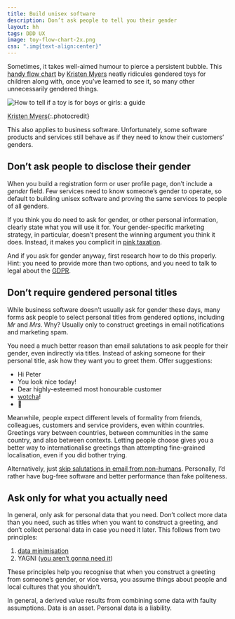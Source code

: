 ```yaml
---
title: Build unisex software
description: Don’t ask people to tell you their gender
layout: hh
tags: DDD UX
image: toy-flow-chart-2x.png
css: ".img{text-align:center}"
---
```


Sometimes, it takes well-aimed humour to pierce a persistent bubble.
This [handy flow chart](http://www.blog.kristenmyers.com/toys-a-guide/) by
[Kristen Myers](https://twitter.com/kristen_myers) 
neatly ridicules gendered toys for children along with, once you’ve learned to see it,
so many other unnecessarily gendered things.

<p class="img"><img src="toy-flow-chart.png" srcset="toy-flow-chart-2x.png 2x" alt="How to tell if a toy is for boys or girls: a guide"></p>

[Kristen Myers](http://www.blog.kristenmyers.com/toys-a-guide/){:.photocredit}

This also applies to business software.
Unfortunately, some software products and services still behave as if they need to know their customers’ genders.

## Don’t ask people to disclose their gender

When you build a registration form or user profile page, don’t include a _gender_ field.
Few services need to know someone’s gender to operate, so default to building unisex software and proving the same services to people of all genders.

If you think you do need to ask for gender, or other personal information, clearly state what you will use it for.
Your gender-specific marketing strategy, in particular, doesn’t present the winning argument you think it does.
Instead, it makes you complicit in [pink taxation](https://en.wikipedia.org/wiki/Pink_tax).

And if you ask for gender anyway, first research how to do this properly.
Hint: you need to provide more than two options, and you need to talk to legal about the 
[GDPR](https://en.wikipedia.org/wiki/General_Data_Protection_Regulation).

## Don’t require gendered personal titles

While business software doesn’t usually ask for gender these days, many forms ask people to select personal titles from gendered options, including _Mr_ and _Mrs_.
Why? Usually only to construct greetings in email notifications and marketing spam.

You need a much better reason than email salutations to ask people for their gender, even indirectly via titles.
Instead of asking someone for their personal title, ask how they want you to greet them.
Offer suggestions:

* Hi Peter
* You look nice today!
* Dear highly-esteemed most honourable customer
* [wotcha](https://dictionary.cambridge.org/dictionary/english/wotcha)!
* 👋

Meanwhile, people expect different levels of formality from friends, colleagues, customers and service providers, even within countries.
Greetings vary between countries, between communities in the same country, and also between contexts.
Letting people choose gives you a better way to internationalise greetings than attempting fine-grained localisation, even if you did bother trying.

Alternatively, just [skip salutations in email from non-humans](omit-notification-salutations).
Personally, I’d rather have bug-free software and better performance than fake politeness.

## Ask only for what you actually need

In general, only ask for personal data that you need.
Don’t collect more data than you need, such as titles when you want to construct a greeting, and don’t collect personal data in case you need it later.
This follows from two principles:

1. [data minimisation](https://ico.org.uk/for-organisations/guide-to-data-protection/guide-to-the-general-data-protection-regulation-gdpr/principles/data-minimisation/)
2. YAGNI ([you aren’t gonna need it](https://en.wikipedia.org/wiki/You_aren%27t_gonna_need_it))

These principles help you recognise that when you construct a greeting from someone’s gender, or vice versa, you assume things about people and local cultures that you shouldn’t.

In general, a derived value results from combining some data with faulty assumptions.
Data is an asset. Personal data is a liability.
